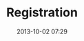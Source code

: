 ---
date: 2013-10-02 07:29
hour: 7:30 - 4:00 pm
title: Registration
name:
company:
location:
categories: day1
expand:
---